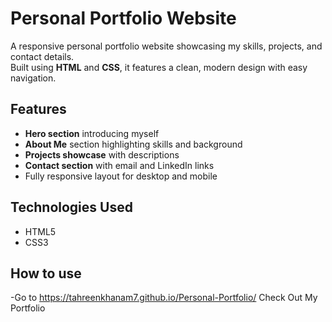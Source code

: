# Personal Portfolio Website

A responsive personal portfolio website showcasing my skills, projects, and contact details.  
Built using **HTML** and **CSS**, it features a clean, modern design with easy navigation.  

## Features
- **Hero section** introducing myself
- **About Me** section highlighting skills and background
- **Projects showcase** with descriptions
- **Contact section** with email and LinkedIn links
- Fully responsive layout for desktop and mobile

## Technologies Used
- HTML5
- CSS3

## How to use
-Go to
   https://tahreenkhanam7.github.io/Personal-Portfolio/
Check Out My Portfolio
